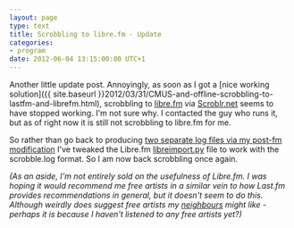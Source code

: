```yaml
---
layout: page
type: text
title: Scrobbling to libre.fm - Update
categories: 
- program
date: 2012-06-04 13:15:00:00 UTC+1
---
```

Another little update post. Annoyingly, as soon as I got a [nice working solution]({{ site.baseurl }}2012/03/31/CMUS-and-offline-scrobbling-to-lastfm-and-librefm.html), scrobbling to [libre.fm](http://libre.fm) via [Scroblr.net](http://scroblr.net/) seems to have stopped working. I'm not sure why. I contacted the guy who runs it, but as of right now it is still not scrobbling to libre.fm for me. 

So rather than go back to producing [two separate log files via my post-fm modification](https://github.com/atomicules/post-fm/blob/47831cd231c7d561d2f28a0586174f2b79927543/cache2offlineimport.pl) I've tweaked the Libre.fm [libreimport.py](https://gist.github.com/2862764) file to work with the scrobble.log format. So I am now back scrobbling once again.

_(As an aside, I'm not entirely sold on the usefulness of Libre.fm. I was hoping it would recommend me free artists in a similar vein to how Last.fm provides recommendations in general, but it doesn't seem to do this. Although weirdly does suggest free artists my [neighbours](http://libre.fm/user/ruunix) might like - perhaps it is because I haven't listened to any free artists yet?)_
